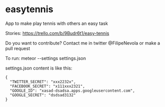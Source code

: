 # easytennis
App to make play tennis with others an easy task

Stories:
https://trello.com/b/9Budr6t1/easy-tennis

Do you want to contribute? Contact me in twitter @FilipeNevola or make a pull request

To run: meteor --settings settings.json

settings.json content is like this:

```
{
  "TWITTER_SECRET": "xxx2232x",
  "FACEBOOK_SECRET": "x111xxx2321",
  "GOOGLE_ID": "xasad-dsadsa.apps.googleusercontent.com",
  "GOOGLE_SECRET": "dsdsad3132"
}
```
